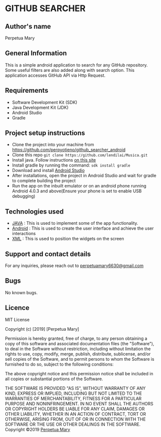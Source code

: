 # GITHUB SEARCHER

## Author's name
Perpetua Mary

## General Information
This is a simple android application to search for any GitHub repository. Some useful filters are also added along with search option. This application accesses GitHub API via Http Request.

## Requirements
 * Software Development Kit (SDK)
 * Java Development Kit (JDK)
 * Android Studio
 * Gradle

## Project setup instructions
* Clone the project into your machine from https://github.com/perpyotieno/github_searcher_android
* Clone this repo ``git clone https://github.com/lendilai/Musica.git``
* Install java. Follow instructions [on this site](https://thishosting.rocks/install-java-ubuntu/)
* Install gradle by running the command: ``sdk install gradle``
* Download and install [Android Studio](https://developer.android.com/studio)
* After installations, open the project in Android Studio and wait for gradle to complete building the project
* Run the app on the inbuilt emulator or on an android phone running Android 4.0.3 and above(Ensure your phone is set to enable USB debugging)

## Technologies used
- [JAVA](https://www.java.com/) : This is used to implement some of the app functionality.
- [Android](https://developer.android.com/) : This is used to create the user interface and achieve the user interactions
- [XML](https://www.w3schools.com/xml/xml_whatis.asp) : This is used to position the widgets on the screen


## Support and contact details
For any inquiries, please reach out to perpetuamary6630@gmail.com

## Bugs
No known bugs.


## Licence
MIT License

Copyright (c) [2019] [Perpetua Mary]

Permission is hereby granted, free of charge, to any person obtaining a copy
of this software and associated documentation files (the "Software"), to deal
in the Software without restriction, including without limitation the rights
to use, copy, modify, merge, publish, distribute, sublicense, and/or sell
copies of the Software, and to permit persons to whom the Software is
furnished to do so, subject to the following conditions:

The above copyright notice and this permission notice shall be included in all
copies or substantial portions of the Software.

THE SOFTWARE IS PROVIDED "AS IS", WITHOUT WARRANTY OF ANY KIND, EXPRESS OR
IMPLIED, INCLUDING BUT NOT LIMITED TO THE WARRANTIES OF MERCHANTABILITY,
FITNESS FOR A PARTICULAR PURPOSE AND NONINFRINGEMENT. IN NO EVENT SHALL THE
AUTHORS OR COPYRIGHT HOLDERS BE LIABLE FOR ANY CLAIM, DAMAGES OR OTHER
LIABILITY, WHETHER IN AN ACTION OF CONTRACT, TORT OR OTHERWISE, ARISING FROM,
OUT OF OR IN CONNECTION WITH THE SOFTWARE OR THE USE OR OTHER DEALINGS IN THE
SOFTWARE.
Copyright &copy;2019 [Perpetua Mary](https://github.com/perpyotieno)